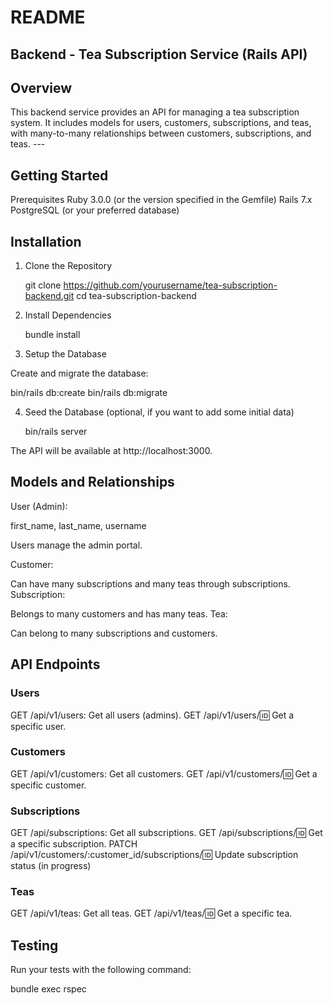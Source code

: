 # README

## Backend - Tea Subscription Service (Rails API)
## Overview
This backend service provides an API for managing a tea subscription system. It includes models for users, customers, subscriptions, and teas, with many-to-many relationships between customers, subscriptions, and teas.
	---
## Getting Started
Prerequisites
Ruby 3.0.0 (or the version specified in the Gemfile)
Rails 7.x
PostgreSQL (or your preferred database)

## Installation
1. Clone the Repository
   
   git clone https://github.com/yourusername/tea-subscription-backend.git
cd tea-subscription-backend

2. Install Dependencies

   bundle install

3. Setup the Database

Create and migrate the database:

bin/rails db:create
bin/rails db:migrate

4. Seed the Database (optional, if you want to add some initial data)

   bin/rails server

The API will be available at http://localhost:3000.

	


## Models and Relationships
User (Admin):

first_name, last_name, username

Users manage the admin portal.

Customer:

Can have many subscriptions and many teas through subscriptions.
Subscription:

Belongs to many customers and has many teas.
Tea:

Can belong to many subscriptions and customers.



## API Endpoints
	
### Users

GET /api/v1/users: Get all users (admins).
GET /api/v1/users/:id: Get a specific user.

	
### Customers

GET /api/v1/customers: Get all customers.
GET /api/v1/customers/:id: Get a specific customer.


### Subscriptions

GET /api/subscriptions: Get all subscriptions.
GET /api/subscriptions/:id: Get a specific subscription.
PATCH /api/v1/customers/:customer_id/subscriptions/:id: Update subscription status (in progress)


### Teas

GET /api/v1/teas: Get all teas.
GET /api/v1/teas/:id: Get a specific tea.



## Testing
Run your tests with the following command:

bundle exec rspec


